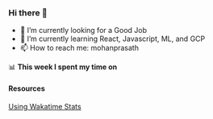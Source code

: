 ### Hi there 👋

- 🔭 I’m currently looking for a Good Job
- 🌱 I’m currently learning React, Javascript, ML, and GCP
- 📫 How to reach me: mohanprasath

📊 **This week I spent my time on**
<!--START_SECTION:waka-->
<!--END_SECTION:waka-->

#### Resources
[Using Wakatime Stats](https://github.com/marketplace/actions/waka-readme)
